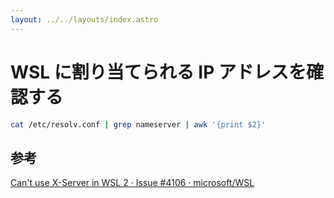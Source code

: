 ```yaml
---
layout: ../../layouts/index.astro
---
```


# WSL に割り当てられる IP アドレスを確認する

```bash
cat /etc/resolv.conf | grep nameserver | awk '{print $2}'
```

## 参考

[Can't use X-Server in WSL 2 · Issue #4106 · microsoft/WSL](https://github.com/microsoft/WSL/issues/4106#issuecomment-501885675)
